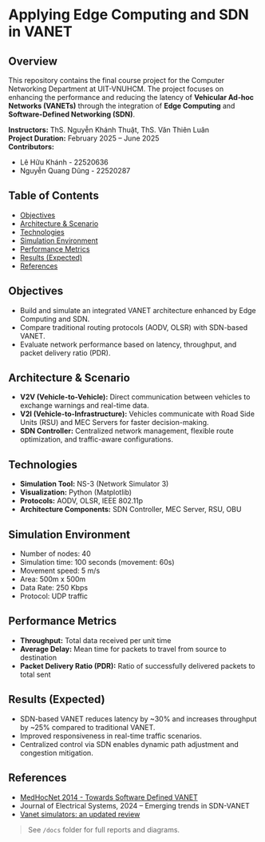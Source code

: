# Applying Edge Computing and SDN in VANET

## Overview
This repository contains the final course project for the Computer Networking Department at UIT-VNUHCM. The project focuses on enhancing the performance and reducing the latency of **Vehicular Ad-hoc Networks (VANETs)** through the integration of **Edge Computing** and **Software-Defined Networking (SDN)**.

**Instructors:** ThS. Nguyễn Khánh Thuật, ThS. Văn Thiên Luân  
**Project Duration:** February 2025 – June 2025  
**Contributors:**
- Lê Hữu Khánh - 22520636  
- Nguyễn Quang Dũng - 22520287

## Table of Contents
- [Objectives](#objectives)
- [Architecture & Scenario](#architecture--scenario)
- [Technologies](#technologies)
- [Simulation Environment](#simulation-environment)
- [Performance Metrics](#performance-metrics)
- [Results (Expected)](#results-expected)
- [References](#references)

## Objectives
- Build and simulate an integrated VANET architecture enhanced by Edge Computing and SDN.
- Compare traditional routing protocols (AODV, OLSR) with SDN-based VANET.
- Evaluate network performance based on latency, throughput, and packet delivery ratio (PDR).

## Architecture & Scenario
- **V2V (Vehicle-to-Vehicle):** Direct communication between vehicles to exchange warnings and real-time data.
- **V2I (Vehicle-to-Infrastructure):** Vehicles communicate with Road Side Units (RSU) and MEC Servers for faster decision-making.
- **SDN Controller:** Centralized network management, flexible route optimization, and traffic-aware configurations.

## Technologies
- **Simulation Tool:** NS-3 (Network Simulator 3)
- **Visualization:** Python (Matplotlib)
- **Protocols:** AODV, OLSR, IEEE 802.11p
- **Architecture Components:** SDN Controller, MEC Server, RSU, OBU

## Simulation Environment
- Number of nodes: 40
- Simulation time: 100 seconds (movement: 60s)
- Movement speed: 5 m/s
- Area: 500m x 500m
- Data Rate: 250 Kbps
- Protocol: UDP traffic

## Performance Metrics
- **Throughput:** Total data received per unit time
- **Average Delay:** Mean time for packets to travel from source to destination
- **Packet Delivery Ratio (PDR):** Ratio of successfully delivered packets to total sent

## Results (Expected)
- SDN-based VANET reduces latency by ~30% and increases throughput by ~25% compared to traditional VANET.
- Improved responsiveness in real-time traffic scenarios.
- Centralized control via SDN enables dynamic path adjustment and congestion mitigation.

## References
- [MedHocNet 2014 - Towards Software Defined VANET](https://doi.org/10.1109/MedHocNet.2014.6849111)
- Journal of Electrical Systems, 2024 – Emerging trends in SDN-VANET
- [Vanet simulators: an updated review](https://doi.org/10.1186/s13173-021-00113-x)

> See `/docs` folder for full reports and diagrams.

